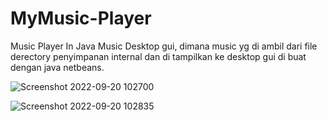 # MyMusic-Player
Music Player In Java
Music Desktop gui, dimana music yg di ambil dari file derectory penyimpanan internal
dan di tampilkan ke desktop gui di buat dengan java netbeans.

![Screenshot 2022-09-20 102700](https://user-images.githubusercontent.com/94047791/191165432-d8cbcbcd-9429-4670-9ed1-783868015288.png)

![Screenshot 2022-09-20 102835](https://user-images.githubusercontent.com/94047791/191165441-c16a08e2-a77d-4acb-a809-5fdb69684d3c.png)
